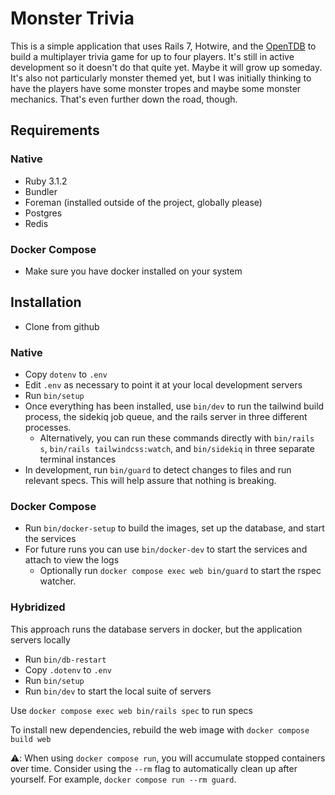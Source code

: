 # Monster Trivia

This is a simple application that uses Rails 7, Hotwire, and the [OpenTDB](https://opentdb.com) to build a multiplayer trivia game for up to four players. It's still in active development so it doesn't do that quite yet. Maybe it will grow up someday. It's also not particularly monster themed yet, but I was initially thinking to have the players have some monster tropes and maybe some monster mechanics. That's even further down the road, though.

## Requirements

### Native

* Ruby 3.1.2
* Bundler
* Foreman (installed outside of the project, globally please)
* Postgres
* Redis

### Docker Compose

* Make sure you have docker installed on your system

## Installation

* Clone from github

###  Native

* Copy `dotenv` to `.env`
* Edit `.env` as necessary to point it at your local development servers
* Run `bin/setup`
* Once everything has been installed, use `bin/dev` to run the tailwind build process, the sidekiq job queue, and the rails server in three different processes.
  * Alternatively, you can run these commands directly with `bin/rails s`, `bin/rails tailwindcss:watch`, and `bin/sidekiq` in three separate terminal instances
* In development, run `bin/guard` to detect changes to files and run relevant specs. This will help assure that nothing is breaking.

### Docker Compose

* Run `bin/docker-setup` to build the images, set up the database, and start the services
* For future runs you can use `bin/docker-dev` to start the services and attach to view the logs
  * Optionally run `docker compose exec web bin/guard` to start the rspec watcher.
  
### Hybridized

This approach runs the database servers in docker, but the application servers locally

* Run `bin/db-restart`
* Copy `.dotenv` to `.env`
* Run `bin/setup`
* Run `bin/dev` to start the local suite of servers

Use `docker compose exec web bin/rails spec` to run specs

To install new dependencies, rebuild the web image with `docker compose build web`

⚠️: When using `docker compose run`, you will accumulate stopped containers over time. Consider using the `--rm` flag to automatically clean up after yourself. For example, `docker compose run --rm guard`.
